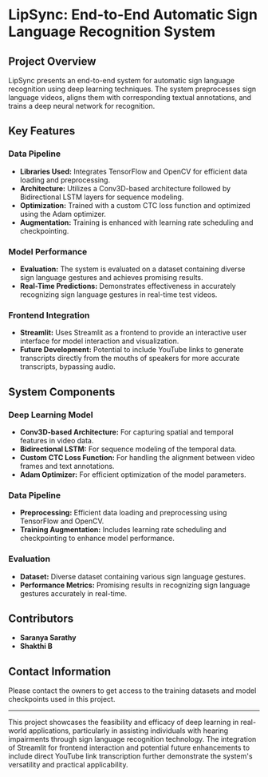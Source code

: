 # LipSync: End-to-End Automatic Sign Language Recognition System

## Project Overview

LipSync presents an end-to-end system for automatic sign language recognition using deep learning techniques. The system preprocesses sign language videos, aligns them with corresponding textual annotations, and trains a deep neural network for recognition.

## Key Features

### Data Pipeline
- **Libraries Used:** Integrates TensorFlow and OpenCV for efficient data loading and preprocessing.
- **Architecture:** Utilizes a Conv3D-based architecture followed by Bidirectional LSTM layers for sequence modeling.
- **Optimization:** Trained with a custom CTC loss function and optimized using the Adam optimizer.
- **Augmentation:** Training is enhanced with learning rate scheduling and checkpointing.

### Model Performance
- **Evaluation:** The system is evaluated on a dataset containing diverse sign language gestures and achieves promising results.
- **Real-Time Predictions:** Demonstrates effectiveness in accurately recognizing sign language gestures in real-time test videos.

### Frontend Integration
- **Streamlit:** Uses Streamlit as a frontend to provide an interactive user interface for model interaction and visualization.
- **Future Development:** Potential to include YouTube links to generate transcripts directly from the mouths of speakers for more accurate transcripts, bypassing audio.

## System Components

### Deep Learning Model
- **Conv3D-based Architecture:** For capturing spatial and temporal features in video data.
- **Bidirectional LSTM:** For sequence modeling of the temporal data.
- **Custom CTC Loss Function:** For handling the alignment between video frames and text annotations.
- **Adam Optimizer:** For efficient optimization of the model parameters.

### Data Pipeline
- **Preprocessing:** Efficient data loading and preprocessing using TensorFlow and OpenCV.
- **Training Augmentation:** Includes learning rate scheduling and checkpointing to enhance model performance.

### Evaluation
- **Dataset:** Diverse dataset containing various sign language gestures.
- **Performance Metrics:** Promising results in recognizing sign language gestures accurately in real-time.

## Contributors
- **Saranya Sarathy**
- **Shakthi B**

## Contact Information
Please contact the owners to get access to the training datasets and model checkpoints used in this project.

---

This project showcases the feasibility and efficacy of deep learning in real-world applications, particularly in assisting individuals with hearing impairments through sign language recognition technology. The integration of Streamlit for frontend interaction and potential future enhancements to include direct YouTube link transcription further demonstrate the system's versatility and practical applicability.
```
